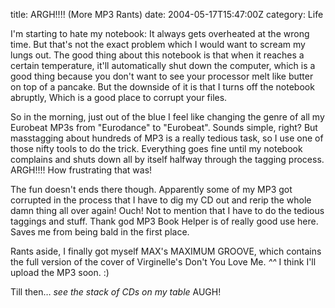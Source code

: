 title: ARGH!!!! (More MP3 Rants)
date: 2004-05-17T15:47:00Z
category: Life

I'm starting to hate my notebook: It always gets overheated at the wrong time. But that's not the exact problem which I would want to scream my lungs out. The good thing about this notebook is that when it reaches a certain temperature, it'll automatically shut down the computer, which is a good thing because you don't want to see your processor melt like butter on top of a pancake. But the downside of it is that I turns off the notebook abruptly, Which is a good place to corrupt your files.

So in the morning, just out of the blue I feel like changing the genre of all my Eurobeat MP3s from "Eurodance" to "Eurobeat". Sounds simple, right? But masstagging about hundreds of MP3 is a really tedious task, so I use one of those nifty tools to do the trick. Everything goes fine until my notebook complains and shuts down all by itself halfway through the tagging process. ARGH!!!! How frustrating that was!

The fun doesn't ends there though. Apparently some of my MP3 got corrupted in the process that I have to dig my CD out and rerip the whole damn thing all over again! Ouch! Not to mention that I have to do the tedious taggings and stuff. Thank god MP3 Book Helper is of really good use here. Saves me from being bald in the first place.

Rants aside, I finally got myself MAX's MAXIMUM GROOVE, which contains the full version of the cover of Virginelle's Don't You Love Me. *^^* I think I'll upload the MP3 soon. :)

Till then… *see the stack of CDs on my table* AUGH!
